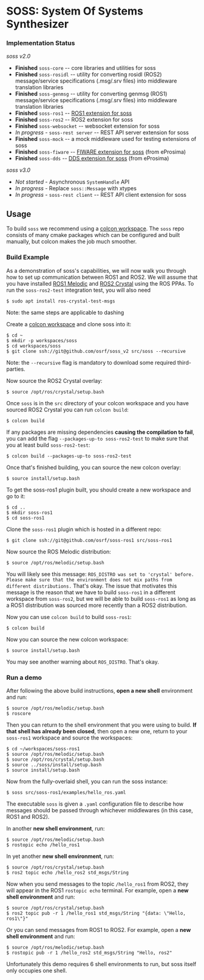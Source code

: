 # SOSS: System Of Systems Synthesizer

### Implementation Status

*soss v2.0*

 * **Finished** `soss-core` -- core libraries and utilities for soss
 * **Finished** `soss-rosidl` -- utility for converting rosidl (ROS2) message/service specifications (.msg/.srv files) into middleware translation libraries
 * **Finished** `soss-genmsg` -- utility for converting genmsg (ROS1) message/service specifications (.msg/.srv files) into middleware translation libraries
 * **Finished** `soss-ros1` -- [ROS1 extension for soss](https://github.com/osrf/soss-ros1)
 * **Finished** `soss-ros2` -- ROS2 extension for soss
 * **Finished** `soss-websocket` -- websocket extension for soss
 * *In progress* - `soss-rest server` -- REST API server extension for soss
 * **Finished** `soss-mock` -- a mock middleware used for testing extensions of soss
 * **Finished** `soss-fiware` -- [FIWARE extension for soss](https://github.com/eProsima/SOSS-FIWARE.git) (from eProsima)
 * **Finished** `soss-dds` -- [DDS extension for soss](https://github.com/eProsima/SOSS-DDS.git) (from eProsima)

 *soss v3.0*

 * *Not started* - Asynchronous `SystemHandle` API
 * *In progress* - Replace `soss::Message` with xtypes
 * *In progress* - `soss-rest client` -- REST API client extension for soss

 ## Usage

To build `soss` we recommend using a [colcon workspace](https://colcon.readthedocs.io/en/released/user/quick-start.html).
The `soss` repo consists of many cmake packages which can be configured and built manually, but colcon makes the job much
smoother.

### Build Example

As a demonstration of soss's capabilities, we will now walk you through how to set up communication between ROS1 and ROS2.
We will assume that you have installed
[ROS1 Melodic](http://wiki.ros.org/melodic/Installation/Ubuntu) and
[ROS2 Crystal](https://index.ros.org//doc/ros2/Installation/Linux-Install-Debians/#installing-ros2-via-debian-packages)
using the ROS PPAs. To run the `soss-ros2-test` integration test, you will also need

```
$ sudo apt install ros-crystal-test-msgs
```

Note: the same steps are applicable to dashing

Create a [colcon workspace](https://colcon.readthedocs.io/en/released/user/quick-start.html) and clone soss into it:

```
$ cd ~
$ mkdir -p workspaces/soss
$ cd workspaces/soss
$ git clone ssh://git@github.com/osrf/soss_v2 src/soss --recursive
```

Note: the `--recursive` flag is mandatory to download some required third-parties.

Now source the ROS2 Crystal overlay:

```
$ source /opt/ros/crystal/setup.bash
```

Once `soss` is in the `src` directory of your colcon workspace and you have sourced ROS2 Crystal you can run `colcon build`:

```
$ colcon build
```

If any packages are missing dependencies **causing the compilation to fail**, you can add the flag
`--packages-up-to soss-ros2-test` to make sure that you at least build `soss-ros2-test`:

```
$ colcon build --packages-up-to soss-ros2-test
```

Once that's finished building, you can source the new colcon overlay:

```
$ source install/setup.bash
```

To get the soss-ros1 plugin built, you should create a new workspace and go to it:

```
$ cd ..
$ mkdir soss-ros1
$ cd soss-ros1
```

Clone the `soss-ros1` plugin which is hosted in a different repo:

```
$ git clone ssh://git@github.com/osrf/soss-ros1 src/soss-ros1
```

Now source the ROS Melodic distribution:

```
$ source /opt/ros/melodic/setup.bash
```

You will likely see this message: `ROS_DISTRO was set to 'crystal' before. Please make sure that the environment does not mix paths from different distributions.`
That's okay. The issue that motivates this message is the reason that we have to build `soss-ros1` in a different workspace from `soss-ros2`, but we will be able
to build `soss-ros1` as long as a ROS1 distribution was sourced more recently than a ROS2 distribution.

Now you can use `colcon build` to build `soss-ros1`:

```
$ colcon build
```

Now you can source the new colcon workspace:

```
$ source install/setup.bash
```

You may see another warning about `ROS_DISTRO`. That's okay.

### Run a demo

After following the above build instructions, **open a new shell** environment and run:

```
$ source /opt/ros/melodic/setup.bash
$ roscore
```

Then you can return to the shell environment that you were using to build. **If that shell has already been closed**,
then open a new one, return to your `soss-ros1` workspace and source the workspaces:

```
$ cd ~/workspaces/soss-ros1
$ source /opt/ros/melodic/setup.bash
$ source /opt/ros/crystal/setup.bash
$ source ../soss/install/setup.bash
$ source install/setup.bash
```

Now from the fully-overlaid shell, you can run the soss instance:

```
$ soss src/soss-ros1/examples/hello_ros.yaml
```

The executable `soss` is given a `.yaml` configuration file to describe how messages should be passed
through whichever middlewares (in this case, ROS1 and ROS2).

In another **new shell environment**, run:

```
$ source /opt/ros/melodic/setup.bash
$ rostopic echo /hello_ros1
```

In yet another **new shell environment**, run:

```
$ source /opt/ros/crystal/setup.bash
$ ros2 topic echo /hello_ros2 std_msgs/String
```

Now when you send messages to the topic `/hello_ros1` from ROS2, they will appear
in the ROS1 `rostopic echo` terminal. For example, open a **new shell environment** and run:

```
$ source /opt/ros/crystal/setup.bash
$ ros2 topic pub -r 1 /hello_ros1 std_msgs/String "{data: \"Hello, ros1\"}"
```

Or you can send messages from ROS1 to ROS2. For example, open a **new shell environment** and run:

```
$ source /opt/ros/melodic/setup.bash
$ rostopic pub -r 1 /hello_ros2 std_msgs/String "Hello, ros2"
```

Unfortunately this demo requires 6 shell environments to run, but soss itself only occupies
one shell.
